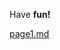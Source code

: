 <style>
    .paginationBar {
        display: inline-block;
    }

    .pagination a {
        color: black;
        float: left;
        padding: 8px 16px;
        text-decoration: none;
    }
    
    .pag_but {
        color: blue;
    }

    .pag_but:hover {
        color: red;
    }
</style>

Have **fun!**

[page1.md](/pages/page1.md)

<include src="./binding/pagination/page_nav.html"></include>
